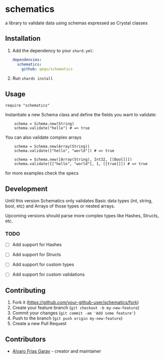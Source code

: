 # schematics

a library to validate data using schemas expressed as Crystal classes

## Installation

1. Add the dependency to your `shard.yml`:

   ```yaml
   dependencies:
     schematics:
       github: qequ/schematics
   ```

2. Run `shards install`

## Usage

```crystal
require "schematics"
```

Instantiate a new Schema class and define the fields you want to validate:

```crystal
    schema = Schema.new(String)
    schema.validate("hello") # => true
```

You can also validate complex arrays

```crystal
    schema = Schema.new(Array(String))
    schema.validate(["hello", "world"]) # => true
```

```crystal
    schema = Schema.new([Array(String), Int32, [[Bool]]])
    schema.validate([["hello", "world"], 1, [[true]]]) # => true
```

for more examples check the specs


## Development

Until this version Schematics only validates Basic data types (int, string, bool, etc) and Arrays of those types or nested arrays.

Upcoming versions should parse more complex types like Hashes, Structs, etc.

### TODO

- [ ] Add support for Hashes
- [ ] Add support for Structs
- [ ] Add support for custom types
- [ ] Add support for custom validations


## Contributing

1. Fork it (<https://github.com/your-github-user/schematics/fork>)
2. Create your feature branch (`git checkout -b my-new-feature`)
3. Commit your changes (`git commit -am 'Add some feature'`)
4. Push to the branch (`git push origin my-new-feature`)
5. Create a new Pull Request

## Contributors

- [Alvaro Frias Garay](https://github.com/your-github-user) - creator and maintainer
